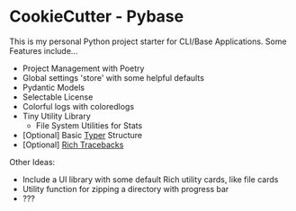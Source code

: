 # CookieCutter - Pybase

This is my personal Python project starter for CLI/Base Applications. Some Features include...

- Project Management with Poetry
- Global settings 'store' with some helpful defaults
- Pydantic Models
- Selectable License
- Colorful logs with coloredlogs 
- Tiny Utility Library
  - File System Utilities for Stats
- [Optional] Basic [Typer](https://typer.tiangolo.com/) Structure
- [Optional] [Rich Tracebacks](https://rich.readthedocs.io/en/latest/traceback.html)


Other Ideas:
 - Include a UI library with some default Rich utility cards, like file cards
 - Utility function for zipping a directory with progress bar
 - ???